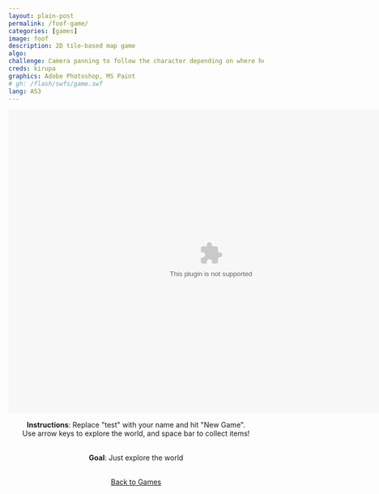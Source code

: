 ```yaml
---
layout: plain-post
permalink: /foof-game/
categories: [games]
image: foof
description: 2D tile-based map game
algo:
challenge: Camera panning to follow the character depending on where he is on map (near edge or still at center)
creds: kirupa
graphics: Adobe Photoshop, MS Paint
# gh: /flash/swfs/game.swf
lang: AS3
---
```


<script src="https://unpkg.com/@ruffle-rs/ruffle"></script>
<div align="center" style="margin-bottom: 20px;">

  <div class="background-color:black;">
    <embed width="800px" height="600px" src="/flash/swfs/game.swf" />
  </div>

<b>Instructions</b>: Replace "test" with your name and hit "New Game".
<br />
Use arrow keys to explore
the world, and space bar to collect items!
<br />
<br />

<b>Goal</b>: Just explore the world
<br />
<br />

<a href="/games">Back to Games</a>

</div>
